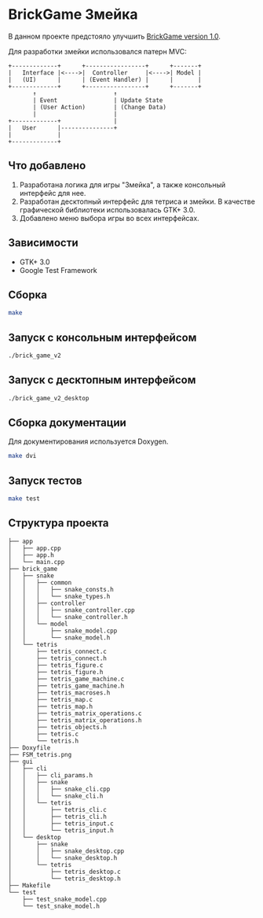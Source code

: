 # BrickGame Змейка
В данном проекте предстояло улучшить [BrickGame version 1.0](https://github.com/funch0za/s21_projects/tree/main/brick_game_v1).

Для разработки змейки использовался патерн MVC:
```
+-------------+      +-----------------+      +-------+
|   Interface |<---->|  Controller     |<---->| Model |
|   (UI)      |      | (Event Handler) |      |       |
+-------------+      +-----------------+      +-------+
       ↑                      ↑
       | Event                | Update State
       | (User Action)        | (Change Data)
       |                      |
+-------------+               |
|   User      |---------------+
|             |
+-------------+
```
## Что добавлено
1. Разработана логика для игры "Змейка", а также консольный интерфейс для нее.
2. Разработан десктопный интерфейс для тетриса и змейки. В качестве графической библиотеки использовалась GTK+ 3.0. 
3. Добавлено меню выбора игры во всех интерфейсах.
## Зависимости
* GTK+ 3.0
* Google Test Framework
## Сборка
```bash
make
```
## Запуск с консольным интерфейсом
```bash
./brick_game_v2
```
## Запуск с десктопным интерфейсом
```bash 
./brick_game_v2_desktop
```
## Сборка документации
Для документирования используется Doxygen.
```bash
make dvi
```
## Запуск тестов
```bash
make test
```
## Структура проекта
```
├── app
│   ├── app.cpp
│   ├── app.h
│   └── main.cpp
├── brick_game
│   ├── snake
│   │   ├── common
│   │   │   ├── snake_consts.h
│   │   │   └── snake_types.h
│   │   ├── controller
│   │   │   ├── snake_controller.cpp
│   │   │   └── snake_controller.h
│   │   └── model
│   │       ├── snake_model.cpp
│   │       └── snake_model.h
│   └── tetris
│       ├── tetris_connect.c
│       ├── tetris_connect.h
│       ├── tetris_figure.c
│       ├── tetris_figure.h
│       ├── tetris_game_machine.c
│       ├── tetris_game_machine.h
│       ├── tetris_macroses.h
│       ├── tetris_map.c
│       ├── tetris_map.h
│       ├── tetris_matrix_operations.c
│       ├── tetris_matrix_operations.h
│       ├── tetris_objects.h
│       ├── tetris.c
│       └── tetris.h
├── Doxyfile
├── FSM_tetris.png
├── gui
│   ├── cli
│   │   ├── cli_params.h
│   │   ├── snake
│   │   │   ├── snake_cli.cpp
│   │   │   └── snake_cli.h
│   │   └── tetris
│   │       ├── tetris_cli.c
│   │       ├── tetris_cli.h
│   │       ├── tetris_input.c
│   │       └── tetris_input.h
│   └── desktop
│       ├── snake
│       │   ├── snake_desktop.cpp
│       │   └── snake_desktop.h
│       └── tetris
│           ├── tetris_desktop.c
│           └── tetris_desktop.h
├── Makefile
└── test
    ├── test_snake_model.cpp
    └── test_snake_model.h
```